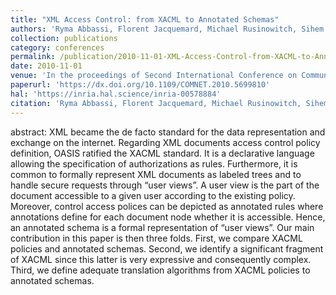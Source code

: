 ```yaml
---
title: "XML Access Control: from XACML to Annotated Schemas"
authors: 'Ryma Abbassi, Florent Jacquemard, Michael Rusinowitch, Sihem Sihem Guemara El Fatmi'
collection: publications
category: conferences
permalink: /publication/2010-11-01-XML-Access-Control-from-XACML-to-Annotated-Schemas
date: 2010-11-01
venue: 'In the proceedings of Second International Conference on Communications and Networking (ComNet)'
paperurl: 'https://dx.doi.org/10.1109/COMNET.2010.5699810'
hal: 'https://inria.hal.science/inria-00578884'
citation: 'Ryma Abbassi, Florent Jacquemard, Michael Rusinowitch, Sihem Sihem Guemara El Fatmi, &quot;XML Access Control: from XACML to Annotated Schemas&quot; In the proceedings of Second International Conference on Communications and Networking (ComNet), 2010.'
---
```


abstract:
XML became the de facto standard for the data representation and exchange on the internet. Regarding XML documents access control policy definition, OASIS ratified the XACML standard. It is a declarative language allowing the specification of authorizations as rules. Furthermore, it is common to formally represent XML documents as labeled trees and to handle secure requests through “user views”. A user view is the part of the document accessible to a given user according to the existing policy. Moreover, control access polices can be depicted as annotated rules where annotations define for each document node whether it is accessible. Hence, an annotated schema is a formal representation of “user views”. Our main contribution in this paper is then three folds. 
First, we compare XACML policies and annotated schemas. Second, we identify a significant fragment of XACML since this latter is very expressive and consequently complex. Third, we define adequate translation algorithms from XACML policies to annotated schemas.